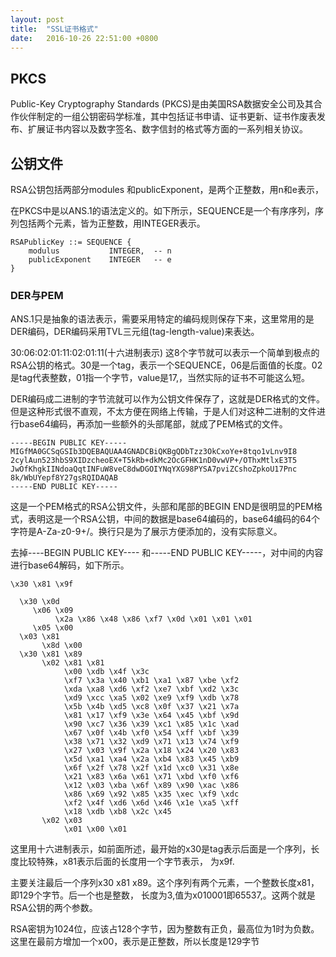 ```yaml
---
layout: post
title:  "SSL证书格式"
date:   2016-10-26 22:51:00 +0800
---
```


## PKCS

Public-Key Cryptography Standards (PKCS)是由美国RSA数据安全公司及其合作伙伴制定的一组公钥密码学标准，其中包括证书申请、证书更新、证书作废表发布、扩展证书内容以及数字签名、数字信封的格式等方面的一系列相关协议。

## 公钥文件

RSA公钥包括两部分modules 和publicExponent，是两个正整数，用n和e表示，

在PKCS中是以ANS.1的语法定义的。如下所示，SEQUENCE是一个有序序列，序列包括两个元素，皆为正整数，用INTEGER表示。

```
RSAPublicKey ::= SEQUENCE {
    modulus           INTEGER,  -- n
    publicExponent    INTEGER   -- e
}
```

### DER与PEM

ANS.1只是抽象的语法表示，需要采用特定的编码规则保存下来，这里常用的是DER编码，DER编码采用TVL三元组(tag-length-value)来表达。

30:06:02:01:11:02:01:11(十六进制表示)  这8个字节就可以表示一个简单到极点的RSA公钥的格式。30是一个tag，表示一个SEQUENCE，06是后面值的长度。02是tag代表整数，01指一个字节，value是17,，当然实际的证书不可能这么短。

DER编码成二进制的字节流就可以作为公钥文件保存了，这就是DER格式的文件。但是这种形式很不直观，不太方便在网络上传输，于是人们对这种二进制的文件进行base64编码，再添加一些额外的头部尾部，就成了PEM格式的文件。

```
-----BEGIN PUBLIC KEY-----
MIGfMA0GCSqGSIb3DQEBAQUAA4GNADCBiQKBgQDbTzz3OkCxoYe+8tqo1vLnv9I8
2cylAun523hbS9XIDzcheoEX+T5kRb+dkMc2OcGFHK1nD0vwVP+/OThxMtlxE3T5
JwOfKhgkIINdoaQqtINFuW8veC8dwDGOIYNqYXG98PYSA7pviZCshoZpkoU17Pnc
8k/WbUYepf8Y27gsRQIDAQAB
-----END PUBLIC KEY-----
```

这是一个PEM格式的RSA公钥文件，头部和尾部的BEGIN END是很明显的PEM格式，表明这是一个RSA公钥，中间的数据是base64编码的，base64编码的64个字符是A-Za-z0-9+/。换行只是为了展示方便添加的，没有实际意义。

去掉----BEGIN PUBLIC KEY---- 和-----END PUBLIC KEY-----，对中间的内容进行base64解码，如下所示。

```
\x30 \x81 \x9f 

  \x30 \x0d 
     \x06 \x09 
          \x2a \x86 \x48 \x86 \xf7 \x0d \x01 \x01 \x01 
     \x05 \x00 
  \x03 \x81
       \x8d \x00
  \x30 \x81 \x89 
       \x02 \x81 \x81
            \x00 \xdb \x4f \x3c 
            \xf7 \x3a \x40 \xb1 \xa1 \x87 \xbe \xf2 
            \xda \xa8 \xd6 \xf2 \xe7 \xbf \xd2 \x3c 
            \xd9 \xcc \xa5 \x02 \xe9 \xf9 \xdb \x78 
            \x5b \x4b \xd5 \xc8 \x0f \x37 \x21 \x7a 
            \x81 \x17 \xf9 \x3e \x64 \x45 \xbf \x9d 
            \x90 \xc7 \x36 \x39 \xc1 \x85 \x1c \xad 
            \x67 \x0f \x4b \xf0 \x54 \xff \xbf \x39 
            \x38 \x71 \x32 \xd9 \x71 \x13 \x74 \xf9 
            \x27 \x03 \x9f \x2a \x18 \x24 \x20 \x83 
            \x5d \xa1 \xa4 \x2a \xb4 \x83 \x45 \xb9 
            \x6f \x2f \x78 \x2f \x1d \xc0 \x31 \x8e 
            \x21 \x83 \x6a \x61 \x71 \xbd \xf0 \xf6 
            \x12 \x03 \xba \x6f \x89 \x90 \xac \x86 
            \x86 \x69 \x92 \x85 \x35 \xec \xf9 \xdc 
            \xf2 \x4f \xd6 \x6d \x46 \x1e \xa5 \xff 
            \x18 \xdb \xb8 \x2c \x45 
       \x02 \x03 
            \x01 \x00 \x01 
```

这里用十六进制表示，如前面所述，最开始的x30是tag表示后面是一个序列，长度比较特殊，x81表示后面的长度用一个字节表示， 为x9f.

主要关注最后一个序列x30 x81 x89。这个序列有两个元素，一个整数长度x81，即129个字节。后一个也是整数， 长度为3,值为x010001即65537,。这两个就是RSA公钥的两个参数。

RSA密钥为1024位，应该占128个字节，因为整数有正负，最高位为1时为负数。这里在最前方增加一个x00，表示是正整数，所以长度是129字节

